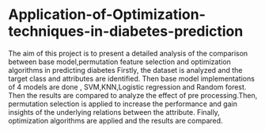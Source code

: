 # Application-of-Optimization-techniques-in-diabetes-prediction
The aim of this project is to present a detailed analysis of the comparison between base model,permutation feature selection and optimization algorithms in predicting diabetes
Firstly, the dataset is analyzed and the target class and attributes are identified. Then base model implementations of 4 models are done , SVM,KNN,Logistic regression and Random forest.
Then the results are compared to analyze the effect of pre processing.Then, permutation selection is applied to increase the performance and gain insights of the underlying relations between the attribute.
Finally, optimization algorithms are applied and the results are compared.
